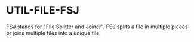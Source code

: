 # UTIL-FILE-FSJ
FSJ stands for "File Splitter and Joiner". FSJ splits a file in multiple pieces or joins multiple files into a unique file. 

